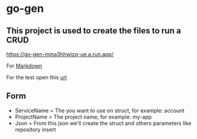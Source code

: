 # go-gen

## This project is used to create the files to run a CRUD

https://go-gen-mma3hhwizq-ue.a.run.app/

For [Markdown](https://prismjs.com/)

For the test open this [url](https://go-gen-mma3hhwizq-ue.a.run.app/?projectName=go-template-api&serviceName=user&json={%22name%22:%22lucassimao%22,%22age%22:31,%22address%22:%22street1%22,%22active%22:true,%22salary%22:2.023})

## Form

* ServiceName = The you want to use on struct, for example: account
* ProjectName = The project name, for example: my-app
* Json = From this json we'll create the struct and others parameters like repository insert
